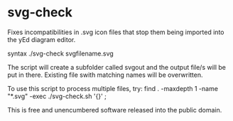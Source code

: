 # svg-check
Fixes incompatibilities in .svg icon files that stop them being imported into the yEd diagram editor.

syntax ./svg-check svgfilename.svg

The script will create a subfolder called svgout and the output file/s
will be put in there. Existing file swith matching names will be 
overwritten.

To use this script to process multiple files, try:
find . -maxdepth 1 -name "*.svg" -exec ./svg-check.sh '{}' \;

This is free and unencumbered software released into the public domain.
